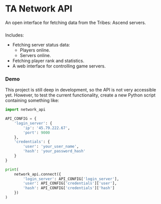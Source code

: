 # TA Network API

An open interface for fetching data from the Tribes: Ascend servers.

###


Includes:
- Fetching server status data:
  - Players online.
  - Servers online.
- Fetching player rank and statistics.
- A web interface for controlling game servers.

### Demo

This project is still deep in development, so the API is not very accessible yet. However, to test the current functionality, create a new Python script containing something like:

```python
import network_api

API_CONFIG = {
	'login_server': {
		'ip': '45.79.222.67',
		'port': 9000
	},
	'credentials': {
		'user': 'your_user_name',
		'hash': 'your_password_hash'
	}
}

print(
	network_api.connect({
		'login_server': API_CONFIG['login_server'],
		'user': API_CONFIG['credentials']['user'],
		'hash': API_CONFIG['credentials']['hash']
	})
)
```

